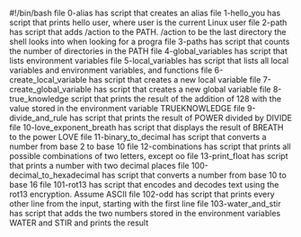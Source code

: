#!/bin/bash
file 0-alias has script that creates an alias
file 1-hello_you has script that prints hello user, where user is the current Linux user
file 2-path has script that adds /action to the PATH. /action to be the last directory the shell looks into when looking for a progra
file 3-paths has script that counts the number of directories in the PATH
file 4-global_variables has script that lists environment variables
file 5-local_variables has script that lists all local variables and environment variables, and functions
file 6-create_local_variable has script that creates a new local variable
file 7-create_global_variable has script that creates a new global variable
file 8-true_knowledge script that prints the result of the addition of 128 with the value stored in the environment variable TRUEKNOWLEDGE
file 9-divide_and_rule has script that prints the result of POWER divided by DIVIDE
file 10-love_exponent_breath has  script that displays the result of BREATH to the power LOVE
file 11-binary_to_decimal has script that converts a number from base 2 to base 10
file 12-combinations has script that prints all possible combinations of two letters, except oo
file 13-print_float has script that prints a number with two decimal places
file 100-decimal_to_hexadecimal has script that converts a number from base 10 to base 16
file 101-rot13 has script that encodes and decodes text using the rot13 encryption. Assume ASCII
file 102-odd has script that prints every other line from the input, starting with the first line
file 103-water_and_stir has script that adds the two numbers stored in the environment variables WATER and STIR and prints the result
